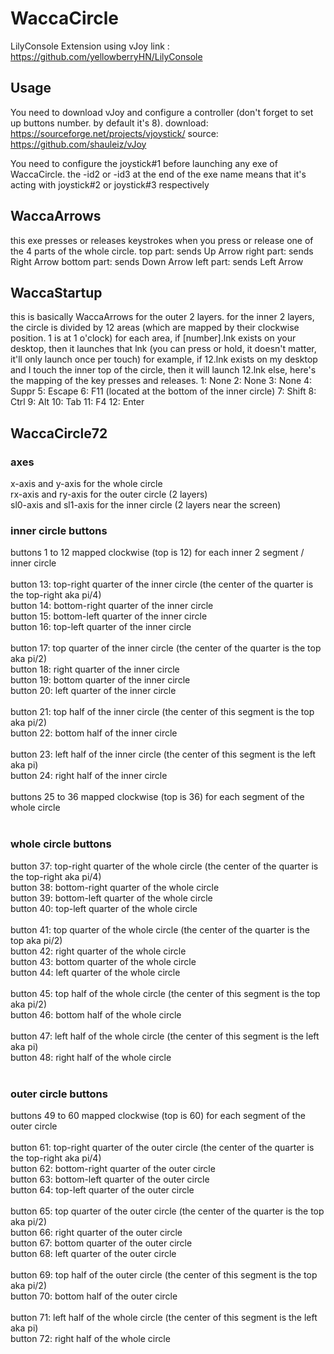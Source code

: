 # WaccaCircle
 LilyConsole Extension using vJoy
 link : https://github.com/yellowberryHN/LilyConsole

## Usage
You need to download vJoy and configure a controller (don't forget to set up buttons number. by default it's 8).
download: https://sourceforge.net/projects/vjoystick/
source: https://github.com/shauleiz/vJoy

You need to configure the joystick#1 before launching any exe of WaccaCircle.
the -id2 or -id3 at the end of the exe name means that it's acting with joystick#2 or joystick#3 respectively


## WaccaArrows
this exe presses or releases keystrokes when you press or release one of the 4 parts of the whole circle.
top part: sends Up Arrow
right part: sends Right Arrow
bottom part: sends Down Arrow
left part: sends Left Arrow

## WaccaStartup
this is basically WaccaArrows for the outer 2 layers.
for the inner 2 layers, the circle is divided by 12 areas (which are mapped by their clockwise position. 1 is at 1 o'clock)
for each area, if [number].lnk exists on your desktop, then it launches that lnk (you can press or hold, it doesn't matter, it'll only launch once per touch)
for example, if 12.lnk exists on my desktop and I touch the inner top of the circle, then it will launch 12.lnk
else, here's the mapping of the key presses and releases.
1:  None
2:  None
3:  None
4:  Suppr
5:  Escape
6:  F11 (located at the bottom of the inner circle)
7:  Shift
8:  Ctrl
9:  Alt
10: Tab
11: F4
12: Enter

## WaccaCircle72
### axes
x-axis and y-axis for the whole circle <br>
rx-axis and ry-axis for the outer circle (2 layers)<br>
sl0-axis and sl1-axis for the inner circle (2 layers near the screen)<br>
### inner circle buttons
 buttons 1 to 12 mapped clockwise (top is 12) for each inner 2 segment / inner circle<br>
 <br>
 button 13: top-right quarter of the inner circle  (the center of the quarter is the top-right aka pi/4)<br>
 button 14: bottom-right quarter of the inner circle  <br>
 button 15: bottom-left quarter of the inner circle  <br>
 button 16: top-left quarter of the inner circle  <br>
  <br>
 button 17: top quarter of the inner circle (the center of the quarter is the top aka pi/2)<br>
 button 18: right quarter of the inner circle <br>
 button 19: bottom quarter of the inner circle <br>
 button 20: left quarter of the inner circle <br>
 <br>
 button 21: top half of the inner circle (the center of this segment is the top aka pi/2)<br>
 button 22: bottom half of the inner circle <br>
 <br>
 button 23: left half of the inner circle (the center of this segment is the left aka pi)<br>
 button 24: right half of the inner circle <br>
 <br>
 buttons 25 to 36 mapped clockwise (top is 36) for each segment of the whole circle<br>
 <br>
 ### whole circle buttons
 button 37: top-right quarter of the whole circle  (the center of the quarter is the top-right aka pi/4)<br>
 button 38: bottom-right quarter of the whole circle  <br>
 button 39: bottom-left quarter of the whole circle  <br>
 button 40: top-left quarter of the whole circle  <br>
  <br>
 button 41: top quarter of the whole circle (the center of the quarter is the top aka pi/2)<br>
 button 42: right quarter of the whole circle <br>
 button 43: bottom quarter of the whole circle <br>
 button 44: left quarter of the whole circle <br>
 <br>
 button 45: top half of the whole circle (the center of this segment is the top aka pi/2)<br>
 button 46: bottom half of the whole circle <br>
 <br>
 button 47: left half of the whole circle (the center of this segment is the left aka pi)<br>
 button 48: right half of the whole circle <br>
 <br>
 ### outer circle buttons
 buttons 49 to 60 mapped clockwise (top is 60) for each segment of the outer circle<br>
 <br>
 button 61: top-right quarter of the outer circle  (the center of the quarter is the top-right aka pi/4)<br>
 button 62: bottom-right quarter of the outer circle  <br>
 button 63: bottom-left quarter of the outer circle  <br>
 button 64: top-left quarter of the outer circle  <br>
 <br>
 button 65: top quarter of the outer circle (the center of the quarter is the top aka pi/2)<br>
 button 66: right quarter of the outer circle <br>
 button 67: bottom quarter of the outer circle <br>
 button 68: left quarter of the outer circle <br>
 <br>
 button 69: top half of the outer circle (the center of this segment is the top aka pi/2)<br>
 button 70: bottom half of the outer circle <br>
 <br>
 button 71: left half of the whole circle (the center of this segment is the left aka pi)<br>
 button 72: right half of the whole circle <br>
 <br>
